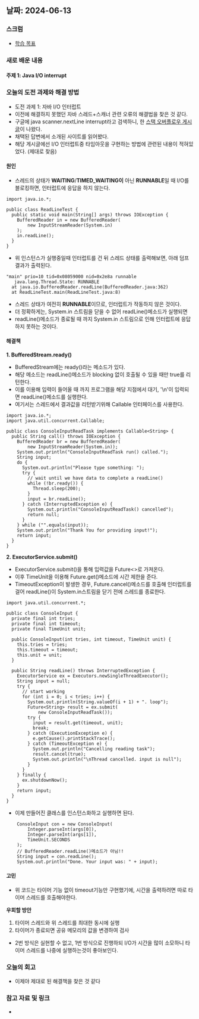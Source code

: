 ## 날짜: 2024-06-13

### 스크럼
- [학습 목표](https://www.notion.so/goorm/6-13-50c2dca5cf0e420bba4d0876a9203b45)

### 새로 배운 내용
#### 주제 1: Java I/O interrupt

### 오늘의 도전 과제와 해결 방법
- 도전 과제 1: 자바 I/O 인터럽트
- 이전에 해결하지 못했던 자바 스레드+스캐너 관련 오류의 해결법을 찾은 것 같다.
- 구글에 java scanner.nextLine interrupt라고 검색하니, 한 [스택 오버플로우 게시글](https://stackoverflow.com/questions/4983065/how-to-interrupt-java-util-scanner-nextline-call)이 나왔다.
- 채택된 답변에서 소개된 사이트를 읽어봤다.
- 해당 게시글에선 I/O 인터럽트중 타임아웃을 구현하는 방법에 관련된 내용이 적혀있었다. (제대로 찾음)

#### 원인
- 스레드의 상태가 **WAITING**/**TIMED_WAITING이** 아닌 **RUNNABLE**일 때 I/O를 블로킹하면, 인터럽트에 응답을 하지 않는다.

```
import java.io.*;

public class ReadLineTest {
  public static void main(String[] args) throws IOException {
    BufferedReader in = new BufferedReader(
        new InputStreamReader(System.in)
    );
    in.readLine();
  }
}
```

- 위 인스턴스가 실행중일때 인터럽트를 건 뒤 스레드 상태를 출력해보면, 아래 덤프 결과가 출력된다.

```
"main" prio=10 tid=0x08059000 nid=0x2e8a runnable
   java.lang.Thread.State: RUNNABLE
  at java.io.BufferedReader.readLine(BufferedReader.java:362)
  at ReadLineTest.main(ReadLineTest.java:8)
```

- 스레드 상태가 여전히 **RUNNABLE**이므로, 인터럽트가 작동하지 않은 것이다.
- 더 정확하게는, System.in 스트림을 닫을 수 없어 readLine()메소드가 실행되면
- readLine()메소드가 종료될 때 까지 System.in 스트림으로 인해 인터럽트에 응답하지 못하는 것이다.

#### 해결책
**1. BufferedStream.ready()**
- BufferedStream에는 ready()라는 메소드가 있다.
- 해당 메소드는 readLine()메소드가 blocking 없이 호출될 수 있을 때만 true를 리턴한다.
- 이를 이용해 입력이 들어올 때 까지 프로그램을 해당 지점에서 대기, '\n'이 입력되면 readLine()메소드를 실행한다.
- 여기서는 스레드에서 결과값을 리턴받기위해 Callable 인터페이스를 사용한다.

```
import java.io.*;
import java.util.concurrent.Callable;

public class ConsoleInputReadTask implements Callable<String> {
  public String call() throws IOException {
    BufferedReader br = new BufferedReader(
        new InputStreamReader(System.in));
    System.out.println("ConsoleInputReadTask run() called.");
    String input;
    do {
      System.out.println("Please type something: ");
      try {
        // wait until we have data to complete a readLine()
        while (!br.ready()) {
          Thread.sleep(200);
        }
        input = br.readLine();
      } catch (InterruptedException e) {
        System.out.println("ConsoleInputReadTask() cancelled");
        return null;
      }
    } while ("".equals(input));
    System.out.println("Thank You for providing input!");
    return input;
  }
}
```

**2. ExecutorService.submit()**
- ExecutorService.submit()을 통해 입력값을 Future<>로 가져온다.
- 이후 TimeUnit을 이용해 Future.get()메소드에 시간 제한을 준다.
- TimeoutException이 발생한 경우, Future.cancel()메소드를 호출해 인터럽트를 걸어 readLine()이 System.in스트림을 닫기 전에 스레드를 종료한다.

```
import java.util.concurrent.*;

public class ConsoleInput {
  private final int tries;
  private final int timeout;
  private final TimeUnit unit;

  public ConsoleInput(int tries, int timeout, TimeUnit unit) {
    this.tries = tries;
    this.timeout = timeout;
    this.unit = unit;
  }

  public String readLine() throws InterruptedException {
    ExecutorService ex = Executors.newSingleThreadExecutor();
    String input = null;
    try {
      // start working
      for (int i = 0; i < tries; i++) {
        System.out.println(String.valueOf(i + 1) + ". loop");
        Future<String> result = ex.submit(
            new ConsoleInputReadTask());
        try {
          input = result.get(timeout, unit);
          break;
        } catch (ExecutionException e) {
          e.getCause().printStackTrace();
        } catch (TimeoutException e) {
          System.out.println("Cancelling reading task");
          result.cancel(true);
          System.out.println("\nThread cancelled. input is null");
        }
      }
    } finally {
      ex.shutdownNow();
    }
    return input;
  }
}
```

- 이제 만들어진 클래스를 인스턴스화하고 실행하면 된다.

```
    ConsoleInput con = new ConsoleInput(
        Integer.parseInt(args[0]),
        Integer.parseInt(args[1]),
        TimeUnit.SECONDS
    );
    // BufferedReader.readLine()메소드가 아님!!
    String input = con.readLine();
    System.out.println("Done. Your input was: " + input);
```

#### 고민
- 위 코드는 타이머 기능 없이 timeout기능만 구현했기에, 시간을 출력하려면 따로 타이머 스레드를 호출해야한다.

**우회할 방안**
1. 타이머 스레드와 위 스레드를 최대한 동시에 실행
2. 타이머가 종료되면 공유 메모리의 값을 변경하여 검사
- 2번 방식은 실현할 수 없고, 1번 방식으로 진행하되 I/O가 시간을 많이 소모하니 타이머 스레드를 나중에 실행하는것이 좋아보인다.

### 오늘의 회고
- 이제야 제대로 된 해결책을 찾은 것 같다

### 참고 자료 및 링크
- 
